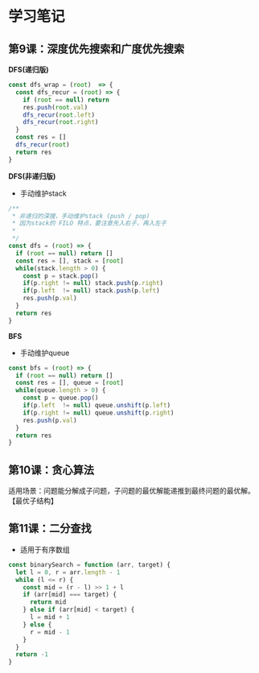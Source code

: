 # 学习笔记

## 第9课：深度优先搜索和广度优先搜索

**DFS(递归版)**

```js
const dfs_wrap = (root)  => {
  const dfs_recur = (root) => {
    if (root == null) return
    res.push(root.val)
    dfs_recur(root.left)
    dfs_recur(root.right)
  }
  const res = []
  dfs_recur(root)
  return res
}
```

**DFS(非递归版)**

+ 手动维护stack

```js
/**
 * 非递归的深搜，手动维护stack (push / pop)
 * 因为stack的 FILO 特点，要注意先入右子，再入左子
 * 
 */
const dfs = (root) => {
  if (root == null) return []
  const res = [], stack = [root]
  while(stack.length > 0) {
    const p = stack.pop()
    if(p.right != null) stack.push(p.right)
    if(p.left  != null) stack.push(p.left)
    res.push(p.val)
  }
  return res
}
```

**BFS**

+ 手动维护queue

```js
const bfs = (root) => {
  if (root == null) return []
  const res = [], queue = [root]
  while(queue.length > 0) {
    const p = queue.pop()
    if(p.left  != null) queue.unshift(p.left)
    if(p.right != null) queue.unshift(p.right)
    res.push(p.val)
  }
  return res
}
```

## 第10课：贪心算法

适用场景：问题能分解成子问题，子问题的最优解能递推到最终问题的最优解。【最优子结构】

## 第11课：二分查找

+ 适用于有序数组

```js
const binarySearch = function (arr, target) {
  let l = 0, r = arr.length - 1
  while (l <= r) {
    const mid = (r - l) >> 1 + l
    if (arr[mid] === target) {
      return mid
    } else if (arr[mid] < target) {
      l = mid + 1
    } else {
      r = mid - 1
    }
  }
  return -1
}
```

